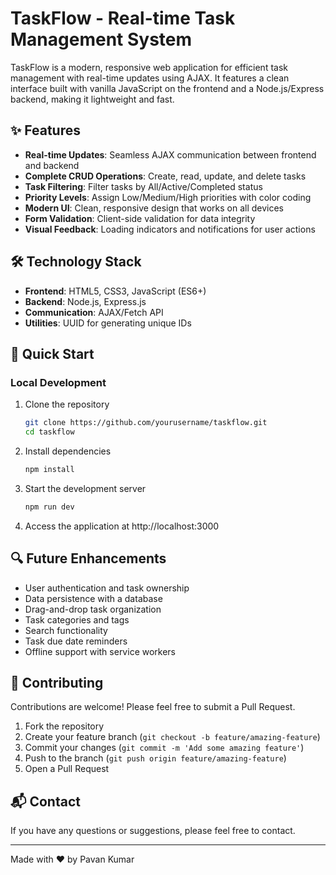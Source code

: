 # TaskFlow - Real-time Task Management System

TaskFlow is a modern, responsive web application for efficient task management with real-time updates using AJAX. It features a clean interface built with vanilla JavaScript on the frontend and a Node.js/Express backend, making it lightweight and fast.

## ✨ Features

- **Real-time Updates**: Seamless AJAX communication between frontend and backend
- **Complete CRUD Operations**: Create, read, update, and delete tasks
- **Task Filtering**: Filter tasks by All/Active/Completed status
- **Priority Levels**: Assign Low/Medium/High priorities with color coding
- **Modern UI**: Clean, responsive design that works on all devices
- **Form Validation**: Client-side validation for data integrity
- **Visual Feedback**: Loading indicators and notifications for user actions

## 🛠️ Technology Stack

- **Frontend**: HTML5, CSS3, JavaScript (ES6+)
- **Backend**: Node.js, Express.js
- **Communication**: AJAX/Fetch API
- **Utilities**: UUID for generating unique IDs

## 🚀 Quick Start

### Local Development

1. Clone the repository
   ```bash
   git clone https://github.com/yourusername/taskflow.git
   cd taskflow
   ```

2. Install dependencies
   ```bash
   npm install
   ```

3. Start the development server
   ```bash
   npm run dev
   ```

4. Access the application at http://localhost:3000

## 🔍 Future Enhancements

- User authentication and task ownership
- Data persistence with a database
- Drag-and-drop task organization
- Task categories and tags
- Search functionality
- Task due date reminders
- Offline support with service workers

## 🤝 Contributing

Contributions are welcome! Please feel free to submit a Pull Request.

1. Fork the repository
2. Create your feature branch (`git checkout -b feature/amazing-feature`)
3. Commit your changes (`git commit -m 'Add some amazing feature'`)
4. Push to the branch (`git push origin feature/amazing-feature`)
5. Open a Pull Request

## 📬 Contact

If you have any questions or suggestions, please feel free to contact.

---

Made with ❤️ by Pavan Kumar
